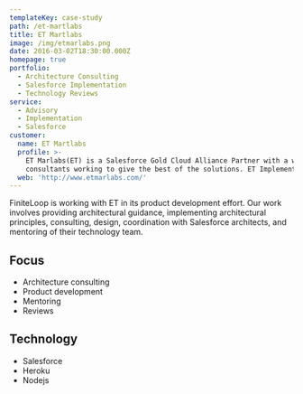 ```yaml
---
templateKey: case-study
path: /et-martlabs
title: ET Martlabs
image: /img/etmarlabs.png
date: 2016-03-02T18:30:00.000Z
homepage: true
portfolio:
  - Architecture Consulting
  - Salesforce Implementation
  - Technology Reviews
service:
  - Advisory
  - Implementation
  - Salesforce
customer:
  name: ET Martlabs
  profile: >-
    ET Marlabs(ET) is a Salesforce Gold Cloud Alliance Partner with a world class team of  
    consultants working to give the best of the solutions. ET Implementation Services cover Configuration, Development, Enhancement, Support, Data Migration and Integration (with external systems) of all Salesforce.com products
  web: 'http://www.etmarlabs.com/'
---
```


FiniteLoop is working with ET in its product development effort. Our work involves providing architectural guidance, implementing architectural principles, consulting, design, coordination with Salesforce architects, and mentoring of their technology team.

## **Focus**

- Architecture consulting
- Product development
- Mentoring
- Reviews

## **Technology**

- Salesforce
- Heroku
- Nodejs